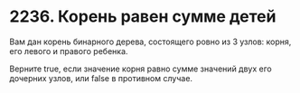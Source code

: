 # 2236. Корень равен сумме детей
Вам дан корень бинарного дерева, состоящего ровно из 3 узлов: корня, его левого и правого ребенка.

Верните true, если значение корня равно сумме значений двух его дочерних узлов, или false в противном случае.

